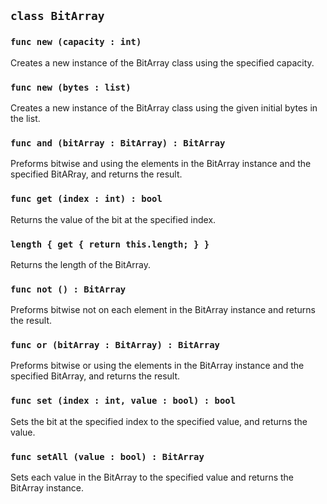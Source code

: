 ## ```class BitArray```

### ```func new (capacity : int)```
Creates a new instance of the BitArray class using the specified capacity.
### ```func new (bytes : list)```
Creates a new instance of the BitArray class using the given initial bytes in the list.

### ```func and (bitArray : BitArray) : BitArray```
Preforms bitwise and using the elements in the BitArray instance and the specified BitARray, and returns the result.

### ```func get (index : int) : bool```
Returns the value of the bit at the specified index.

### ```length { get { return this.length; } }```
Returns the length of the BitArray.

### ```func not () : BitArray```
Preforms bitwise not on each element in the BitArray instance and returns the result.

### ```func or (bitArray : BitArray) : BitArray```
Preforms bitwise or using the elements in the BitArray instance and the specified BitArray, and returns the result.

### ```func set (index : int, value : bool) : bool```
Sets the bit at the specified index to the specified value, and returns the value.

### ```func setAll (value : bool) : BitArray```
Sets each value in the BitArray to the specified value and returns the BitArray instance.
